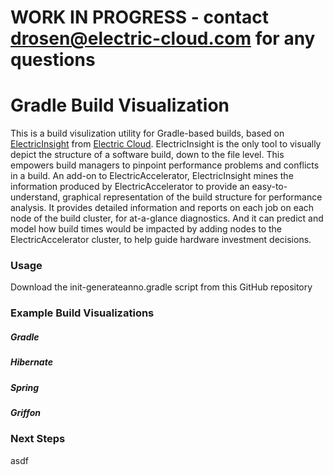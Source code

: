 # WORK IN PROGRESS - contact drosen@electric-cloud.com for any questions

# Gradle Build Visualization
This is a build visulization utility for Gradle-based builds, based on [ElectricInsight](http://www.electric-cloud.com/products/electricaccelerator.php?tab=ei) from [Electric Cloud](http://www.electric-cloud.com). ElectricInsight is the only tool to visually depict the structure of a software build, down to the file level. This empowers build managers to pinpoint performance problems and conflicts in a build. An add-on to ElectricAccelerator, ElectricInsight mines the information produced by ElectricAccelerator to provide an easy-to-understand, graphical representation of the build structure for performance analysis. It provides detailed information and reports on each job on each node of the build cluster, for at-a-glance diagnostics. And it can predict and model how build times would be impacted by adding nodes to the ElectricAccelerator cluster, to help guide hardware investment decisions.

### Usage
Download the init-generateanno.gradle script from this GitHub repository

### Example Build Visualizations

##### Gradle

##### Hibernate

##### Spring

##### Griffon

### Next Steps
asdf

